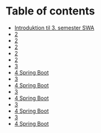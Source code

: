# Table of contents

* [Introduktion til 3. semester SWA](introduktion-til-3.-semester-swa.md)
* [2]()
* [2]()
* [2]()
* [2]()
* [2]()
* [3]()
* [4 Spring Boot](4-spring-boot.md)
* [3]()
* [4 Spring Boot](4-spring-boot.md)
* [3]()
* [4 Spring Boot](4-spring-boot.md)
* [3]()
* [4 Spring Boot](4-spring-boot.md)
* [3]()
* [4 Spring Boot](4-spring-boot.md)
